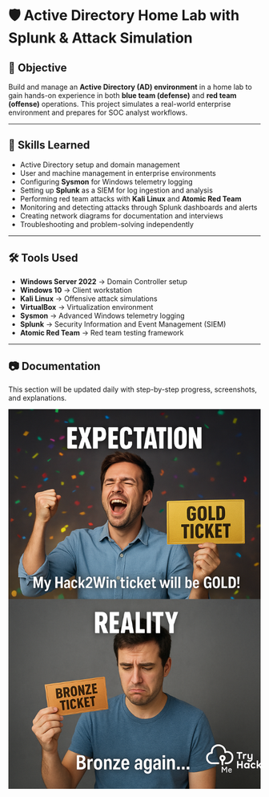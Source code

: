 # 🛡️ Active Directory Home Lab with Splunk & Attack Simulation  

## 🎯 Objective  
Build and manage an **Active Directory (AD) environment** in a home lab to gain hands-on experience in both **blue team (defense)** and **red team (offense)** operations. This project simulates a real-world enterprise environment and prepares for SOC analyst workflows.  

---

## 🧩 Skills Learned  
- Active Directory setup and domain management  
- User and machine management in enterprise environments  
- Configuring **Sysmon** for Windows telemetry logging  
- Setting up **Splunk** as a SIEM for log ingestion and analysis  
- Performing red team attacks with **Kali Linux** and **Atomic Red Team**  
- Monitoring and detecting attacks through Splunk dashboards and alerts  
- Creating network diagrams for documentation and interviews  
- Troubleshooting and problem-solving independently  

---

## 🛠️ Tools Used  
- **Windows Server 2022** → Domain Controller setup  
- **Windows 10** → Client workstation  
- **Kali Linux** → Offensive attack simulations  
- **VirtualBox** → Virtualization environment  
- **Sysmon** → Advanced Windows telemetry logging  
- **Splunk** → Security Information and Event Management (SIEM)  
- **Atomic Red Team** → Red team testing framework  

---

## 📷 Documentation  
This section will be updated daily with step-by-step progress, screenshots, and explanations.  

![ChatGPT Image](https://github.com/ALLEN-AYODEJI/Active-Directory/blob/main/ChatGPT%20Image%20Sep%201%2C%202025%2C%2007_55_55%20PM.png?raw=true)

